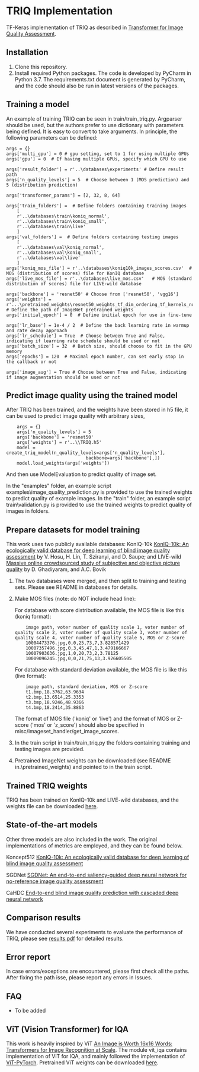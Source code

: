 # TRIQ Implementation

TF-Keras implementation of TRIQ as described in [Transformer for Image Quality Assessment](https://arxiv.org/abs/2101.01097).

## Installation

1) Clone this repository.
2) Install required Python packages. The code is developed by PyCharm in Python 3.7. The requirements.txt document is generated by PyCharm, and the code should also be run in latest versions of the packages.

## Training a model
An example of training TRIQ can be seen in train/train_triq.py.
Argparser should be used, but the authors prefer to use dictionary with parameters being defined. It is easy to convert to take arguments.
In principle, the following parameters can be defined:

    args = {}
    args['multi_gpu'] = 0 # gpu setting, set to 1 for using multiple GPUs
    args['gpu'] = 0  # If having multiple GPUs, specify which GPU to use

    args['result_folder'] = r'..\databases\experiments' # Define result path
    args['n_quality_levels'] = 5  # Choose between 1 (MOS prediction) and 5 (distribution prediction)

    args['transformer_params'] = [2, 32, 8, 64]

    args['train_folders'] =  # Define folders containing training images
        [
        r'..\databases\train\koniq_normal',
        r'..\databases\train\koniq_small',
        r'..\databases\train\live'
        ]
    args['val_folders'] =  # Define folders containing testing images
        [
        r'..\databases\val\koniq_normal',
        r'..\databases\val\koniq_small',
        r'..\databases\val\live'
        ]
    args['koniq_mos_file'] = r'..\databases\koniq10k_images_scores.csv'  # MOS (distribution of scores) file for KonIQ database
    args['live_mos_file'] = r'..\databases\live_mos.csv'   # MOS (standard distribution of scores) file for LIVE-wild database

    args['backbone'] = 'resnet50' # Choose from ['resnet50', 'vgg16']
    args['weights'] = r'...\pretrained_weights\resnet50_weights_tf_dim_ordering_tf_kernels_notop.h5'  # Define the path of ImageNet pretrained weights
    args['initial_epoch'] = 0  # Define initial epoch for use in fine-tune

    args['lr_base'] = 1e-4 / 2  # Define the back learning rate in warmup and rate decay approach
    args['lr_schedule'] = True  # Choose between True and False, indicating if learning rate schedule should be used or not
    args['batch_size'] = 32  # Batch size, should choose to fit in the GPU memory
    args['epochs'] = 120  # Maximal epoch number, can set early stop in the callback or not

    args['image_aug'] = True # Choose between True and False, indicating if image augmentation should be used or not

## Predict image quality using the trained model
After TRIQ has been trained, and the weights have been stored in h5 file, it can be used to predict image quality with arbitrary sizes,

```shell
    args = {}
    args['n_quality_levels'] = 5
    args['backbone'] = 'resnet50'
    args['weights'] = r'..\\TRIQ.h5'
    model = create_triq_model(n_quality_levels=args['n_quality_levels'],
                              backbone=args['backbone'],])
    model.load_weights(args['weights'])
```
And then use ModelEvaluation to predict quality of image set.

In the "examples" folder, an example script examples\image_quality_prediction.py is provided to use the trained weights to predict quality of example images.
In the "train" folder, an example script train\validation.py is provided to use the trained weights to predict quality of images in folders.

## Prepare datasets for model training
This work uses two publicly available databases: KonIQ-10k [KonIQ-10k: An ecologically valid database for deep learning of blind image quality assessment](https://ieeexplore.ieee.org/document/8968750) by V. Hosu, H. Lin, T. Sziranyi, and D. Saupe;
 and LIVE-wild [Massive online crowdsourced study of subjective and objective picture quality](https://ieeexplore.ieee.org/document/7327186) by D. Ghadiyaram, and A.C. Bovik

1) The two databases were merged, and then split to training and testing sets. Please see README in databases for details.
2) Make MOS files (note: do NOT include head line):

    For database with score distribution available, the MOS file is like this (koniq format):
    ```
        image path, voter number of quality scale 1, voter number of quality scale 2, voter number of quality scale 3, voter number of quality scale 4, voter number of quality scale 5, MOS or Z-score
        10004473376.jpg,0,0,25,73,7,3.828571429
        10007357496.jpg,0,3,45,47,1,3.479166667
        10007903636.jpg,1,0,20,73,2,3.78125
        10009096245.jpg,0,0,21,75,13,3.926605505
    ```

    For database with standard deviation available, the MOS file is like this (live format):
    ```
        image path, standard deviation, MOS or Z-score
        t1.bmp,18.3762,63.9634
        t2.bmp,13.6514,25.3353
        t3.bmp,18.9246,48.9366
        t4.bmp,18.2414,35.8863
    ```

    The format of MOS file ('koniq' or 'live') and the format of MOS or Z-score ('mos' or 'z_score') should also be specified in misc/imageset_handler/get_image_scores.
3) In the train script in train/train_triq.py the folders containing training and testing images are provided.
4) Pretrained ImageNet weights can be downloaded (see README in.\pretrained_weights) and pointed to in the train script.

## Trained TRIQ weights
TRIQ has been trained on KonIQ-10k and LIVE-wild databases, and the weights file can be downloaded [here](https://drive.google.com/file/d/10GSuXCw71g8VQnkI2AfD2z7y3XaY0Yvy/view?usp=sharing).

## State-of-the-art models
Other three models are also included in the work. The original implementations of metrics are employed, and they can be found below.

Koncept512 [KonIQ-10k: An ecologically valid database for deep learning of blind image quality assessment](https://github.com/subpic/koniq)

SGDNet [SGDNet: An end-to-end saliency-guided deep neural network for no-reference image quality assessment](https://github.com/ysyscool/SGDNet)

CaHDC [End-to-end blind image quality prediction with cascaded deep neural network](https://web.xidian.edu.cn/wjj/files/20190620_152557.zip)

## Comparison results
We have conducted several experiments to evaluate the performance of TRIQ, please see [results.pdf](results.pdf) for detailed results.

## Error report
In case errors/exceptions are encountered, please first check all the paths. After fixing the path isse, please report any errors in Issues.

## FAQ
* To be added


## ViT (Vision Transformer) for IQA
This work is heavily inspired by ViT [An Image is Worth 16x16 Words: Transformers for Image Recognition at Scale](https://arxiv.org/abs/2010.11929). 
The module vit_iqa contains implementation of ViT for IQA, and mainly followed the implementation of [ViT-PyTorch](https://github.com/jeonsworld/ViT-pytorch).
Pretrained ViT weights can be downloaded [here](https://github.com/google-research/vision_transformer).
